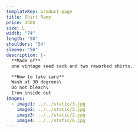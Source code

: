 ```yaml
---
templateKey: product-page
title: Shirt Ramy
price: 150$
size: L
width: "74"
length: "58"
shoulders: "54"
sleeve: "56"
description: |-
  **Made of**  
  one vintage seed sack and two reworked shirts.

  **How to take care**
  Wash at 30 degrees\
  Do not bleach\
  Iron inside out
images:
  - image1: ../../static/3.jpg
    image2: ../../static/5.jpg
    image3: ../../static/2.jpg
    image4: ../../static/6.jpg
---
```

